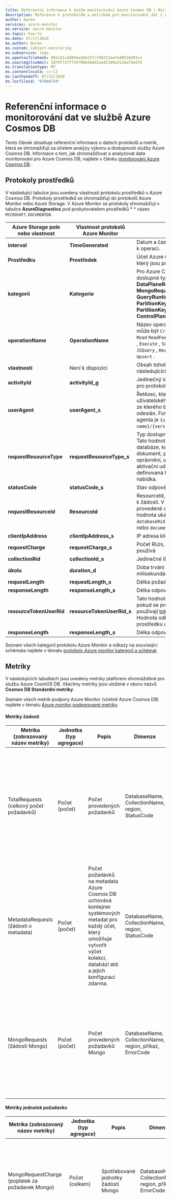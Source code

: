 ```yaml
---
title: Referenční informace k datům monitorování Azure Cosmos DB | Microsoft Docs
description: Reference k protokolům a metrikám pro monitorování dat z Azure Cosmos DB.
author: bwren
services: azure-monitor
ms.service: azure-monitor
ms.topic: how-to
ms.date: 07/17/2020
ms.author: bwren
ms.custom: subject-monitoring
ms.subservice: logs
ms.openlocfilehash: 89dc81cdd06bedb6237cf48312ee7ed0510d93ce
ms.sourcegitcommit: 3d79f737ff34708b48dd2ae45100e2516af9ed78
ms.translationtype: MT
ms.contentlocale: cs-CZ
ms.lasthandoff: 07/23/2020
ms.locfileid: "87084734"
---
```

# <a name="azure-cosmos-db-monitoring-data-reference"></a>Referenční informace o monitorování dat ve službě Azure Cosmos DB

Tento článek obsahuje referenční informace o datech protokolů a metrik, která se shromažďují za účelem analýzy výkonu a dostupnosti služby Azure Cosmos DB. Informace o tom, jak shromažďovat a analyzovat data monitorování pro Azure Cosmos DB, najdete v článku [monitorování Azure Cosmos DB](monitor-cosmos-db.md) .

## <a name="resource-logs"></a>Protokoly prostředků

V následující tabulce jsou uvedeny vlastnosti protokolu prostředků v Azure Cosmos DB. Protokoly prostředků se shromažďují do protokolů Azure Monitor nebo Azure Storage. V Azure Monitor se protokoly shromažďují v tabulce **AzureDiagnostics** pod poskytovatelem prostředků * * název `MICROSOFT.DOCUMENTDB` .

| Azure Storage pole nebo vlastnost | Vlastnost protokolů Azure Monitor | Popis |
| --- | --- | --- |
| **interval** | **TimeGenerated** | Datum a čas (UTC), kdy došlo k operaci. |
| **Prostředku** | **Prostředek** | Účet Azure Cosmos DB, pro který jsou povoleny protokoly.|
| **kategorií** | **Kategorie** | Pro Azure Cosmos DB jsou dostupné typy protokolů pro, **DataPlaneRequests**, **MongoRequests**, **QueryRuntimeStatistics**, **PartitionKeyStatistics**, **PartitionKeyRUConsumption**a **ControlPlaneRequests** . |
| **operationName** | **OperationName** | Název operace Název operace může být `Create` ,,,, `Update` `Read` `ReadFeed` `Delete` , `Replace` , `Execute` , `SqlQuery` , `Query` , `JSQuery` , `Head` , `HeadFeed` nebo `Upsert` .   |
| **vlastnosti** | Není k dispozici | Obsah tohoto pole je popsán v následujících řádcích. |
| **activityId** | **activityId_g** | Jedinečný identifikátor GUID pro protokolované operaci. |
| **userAgent** | **userAgent_s** | Řetězec, který určuje uživatelského agenta klienta, ze kterého byl požadavek odeslán. Formát uživatelského agenta je `{user agent name}/{version}` .|
| **requestResourceType** | **requestResourceType_s** | Typ dostupného prostředku Tato hodnota může být databáze, kontejner, dokument, příloha, uživatel, oprávnění, uložená procedura, aktivační událost, uživatelem definovaná funkce nebo nabídka. |
| **statusCode** | **statusCode_s** | Stav odpovědi operace. |
| **requestResourceId** | **ResourceId** | ResourceId, který se vztahuje k žádosti. V závislosti na provedené operaci může tato hodnota ukazovat na `databaseRid` , `collectionRid` nebo `documentRid` .|
| **clientIpAddress** | **clientIpAddress_s** | IP adresa klienta. |
| **requestCharge** | **requestCharge_s** | Počet RU/s, které tato operace používá |
| **collectionRid** | **collectionId_s** | Jedinečné ID pro kolekci.|
| **úkolu** | **duration_d** | Doba trvání operace v milisekundách. |
| **requestLength** | **requestLength_s** | Délka požadavku (v bajtech). |
| **responseLength** | **responseLength_s** | Délka odpovědi v bajtech|
| **resourceTokenUserRid** | **resourceTokenUserRid_s** | Tato hodnota není prázdná, pokud se pro ověřování používají [tokeny prostředků](https://docs.microsoft.com/azure/cosmos-db/secure-access-to-data#resource-tokens) . Hodnota odkazuje na ID prostředku uživatele. |
| **responseLength** | **responseLength_s** | Délka odpovědi v bajtech|

Seznam všech kategorií protokolu Azure Monitor a odkazy na související schémata najdete v tématu [protokoly Azure monitor kategorií a schémat](../azure-monitor/platform/diagnostic-logs-schema.md). 

## <a name="metrics"></a>Metriky
V následujících tabulkách jsou uvedeny metriky platforem shromážděné pro službu Azure CosmOS DB. Všechny metriky jsou uložené v oboru názvů **Cosmos DB Standardní metriky**.

Seznam všech metrik podpory Azure Monitor (včetně Azure Cosmos DB) najdete v tématu [Azure monitor podporované metriky](../azure-monitor/platform/metrics-supported.md). 

#### <a name="request-metrics"></a>Metriky žádostí
            
|Metrika (zobrazovaný název metriky)|Jednotka (typ agregace) |Popis|Dimenze| Časové členitosti| Zastaralé mapování metrik | Využití |
|---|---|---|---| ---| ---| ---|
| TotalRequests (celkový počet požadavků) | Počet (počet) | Počet provedených požadavků| DatabaseName, CollectionName, region, StatusCode| Vše | TotalRequests, HTTP 2xx, http 3xx, HTTP 400, HTTP 401, interní chyba serveru, nedostupný služba, omezené požadavky, průměrný počet požadavků za sekundu | Slouží k monitorování požadavků na stavový kód v kontejneru při minutové členitosti. Chcete-li získat průměrné požadavky za sekundu, použijte agregaci Count za minutu a dělenou 60. |
| MetadataRequests (žádosti o metadata) |Počet (počet) | Počet požadavků na metadata Azure Cosmos DB uchovává kontejner systémových metadat pro každý účet, který umožňuje vytvořit výčet kolekcí, databází atd. a jejich konfigurací zdarma. | DatabaseName, CollectionName, region, StatusCode| Vše| |Slouží k monitorování omezení z důvodu požadavků na metadata.|
| MongoRequests (žádosti Mongo) | Počet (počet) | Počet provedených požadavků Mongo | DatabaseName, CollectionName, region, příkaz, ErrorCode| Vše |Frekvence požadavků na dotaz Mongo, frekvence požadavků na aktualizace Mongo, rychlost žádosti o odstranění Mongo, rychlost žádosti o vložení Mongo, počet požadavků na zadání Mongo| Slouží k monitorování chyb požadavků Mongo, využití na typ příkazu. |

#### <a name="request-unit-metrics"></a>Metriky jednotek požadavku

|Metrika (zobrazovaný název metriky)|Jednotka (typ agregace)|Popis|Dimenze| Časové členitosti| Zastaralé mapování metrik | Využití |
|---|---|---|---| ---| ---| ---|
| MongoRequestCharge (poplatek za požadavek Mongo) | Počet (celkem) |Spotřebované jednotky žádosti Mongo| DatabaseName, CollectionName, region, příkaz, ErrorCode| Vše |Poplatek za požadavek na dotaz Mongo, poplatek za požadavek na aktualizaci Mongo, poplatek za požadavek na odstranění, Mongo vložení žádosti, poplatek za požadavek na počet Mongo| Používá se k monitorování ru prostředků Mongo za minutu.|
| TotalRequestUnits (celkový počet jednotek žádosti)| Počet (celkem) | Spotřebované jednotky žádosti| DatabaseName, CollectionName, region, StatusCode |Vše| TotalRequestUnits| Používá se k monitorování celkového využití RU při minutové členitosti. K získání průměrného RU za sekundu za sekundu použijte celkovou agregaci za minutu a rozdělte je 60.|
| ProvisionedThroughput (zřízená propustnost)| Počet (maximum) |Zřízená propustnost při členitosti kontejneru| DatabaseName, ContainerName| 5M| | Slouží k monitorování zřízené propustnosti na kontejner.|

#### <a name="storage-metrics"></a>Metriky úložiště

|Metrika (zobrazovaný název metriky)|Jednotka (typ agregace)|Popis|Dimenze| Časové členitosti| Zastaralé mapování metrik | Využití |
|---|---|---|---| ---| ---| ---|
| AvailableStorage (úložiště k dispozici) |Bajty (celkem) | Celkové dostupné úložiště hlášené v členitosti 5 minut na oblast| DatabaseName, CollectionName, region| 5M| Dostupné úložiště| Minimální členitost, která se používá k monitorování dostupné kapacity úložiště (platí jenom pro kolekce pevných úložišť), by měla být 5 minut.| 
| Využití dat (využití dat) |Bajty (celkem) |Celkové využití dat nahlášené v rozlišení 5 minut na oblast| DatabaseName, CollectionName, region| 5M |Velikost dat | Používá se k monitorování celkového využití dat v kontejneru a oblasti. minimální členitost by měla být 5 minut.|
| IndexUsage (využití indexu) | Bajty (celkem) |Celkové využití indexu hlášené v rozlišení 5 minut na oblast| DatabaseName, CollectionName, region| 5M| Velikost indexu| Používá se k monitorování celkového využití dat v kontejneru a oblasti. minimální členitost by měla být 5 minut. |
| DocumentQuota (kvóta dokumentu) | Bajty (celkem) | Celková kvóta úložiště vykazovaná na základě rozlišení 5 minut na oblast.| DatabaseName, CollectionName, region| 5M |Kapacita úložiště| V případě, že se má monitorovat celková kvóta v kontejneru a oblasti, minimální členitost by měla být 5 minut.|
| DocumentCount (počet dokumentů) | Počet (celkem) |Celkový počet dokumentů hlášených v rozlišení 5 minut na oblast| DatabaseName, CollectionName, region| 5M |Počet dokumentů|Používá se k monitorování počtu dokumentů v kontejneru a oblasti. minimální členitost by měla být 5 minut.|

#### <a name="latency-metrics"></a>Metriky latence

|Metrika (zobrazovaný název metriky)|Jednotka (typ agregace)|Popis|Dimenze| Časové členitosti| Využití |
|---|---|---|---| ---| ---|
| ReplicationLatency (latence replikace)| Milisekundy (minimální, maximální, průměrná) | Latence replikace p99 napříč zdrojovou a cílovou oblastí pro geograficky povolený účet| SourceRegion, TargetRegion| Vše | Slouží k monitorování latence replikace p99 mezi dvěma oblastmi pro geograficky replikovaný účet. |
| Latence na straně serveru| Milisekundy (průměr) | Čas, který server zavedl ke zpracování žádosti. | CollectionName, ConnectionMode, DatabaseName, typem operace OperationType, PublicAPIType, region | Vše | Slouží k monitorování latence žádosti na serveru Azure Cosmos DB. |



#### <a name="availability-metrics"></a>Metriky dostupnosti

|Metrika (zobrazovaný název metriky) |Jednotka (typ agregace)|Popis| Časové členitosti| Zastaralé mapování metrik | Využití |
|---|---|---|---| ---| ---|
| ServiceAvailability (dostupnost služby)| Procento (minimum, maximum) | Dostupnost žádostí o účet při jedné hodinové členitosti| 1H | Dostupnost služby | Představuje procento celkového počtu předaných požadavků. Požadavek se považuje za neúspěšný, protože došlo k chybě systému, pokud je stavový kód 410, 500 nebo 503, který slouží k monitorování dostupnosti účtu při hodinové členitosti. |


#### <a name="cassandra-api-metrics"></a>rozhraní API Cassandra metriky

|Metrika (zobrazovaný název metriky)|Jednotka (typ agregace)|Popis|Dimenze| Časové členitosti| Využití |
|---|---|---|---| ---| ---|
| CassandraRequests (žádosti Cassandra) | Počet (počet) | Počet provedených požadavků rozhraní API Cassandra| DatabaseName, CollectionName, ErrorCode, region, typem operace OperationType, ResourceType| Vše| Používá se k monitorování požadavků Cassandra při minutové členitosti. Chcete-li získat průměrné požadavky za sekundu, použijte agregaci Count za minutu a dělenou 60.|
| CassandraRequestCharges (poplatky za žádosti Cassandra) | Počet (Sum, min, Max, AVG) | Jednotky žádostí spotřebované rozhraní API Cassandraem | DatabaseName, CollectionName, oblast, typem operace OperationType, ResourceType| Vše| Slouží k monitorování ru používaných za minutu účtem rozhraní API Cassandra.|
| CassandraConnectionClosures (uzávěry připojení Cassandra) |Počet (počet) |Počet uzavřených připojení Cassandra| ClosureReason, oblast| Vše | Slouží k monitorování připojení mezi klienty a Azure Cosmos DB rozhraní API Cassandra.|

## <a name="see-also"></a>Viz také

- Popis Azure Cosmos DB monitorování najdete v tématu [monitorování Azure Cosmos DB](monitor-cosmos-db.md) .
- Podrobnosti o monitorování prostředků Azure najdete v tématu [monitorování prostředků Azure pomocí Azure monitor](../azure-monitor/insights/monitor-azure-resource.md) .
